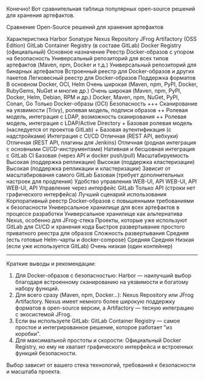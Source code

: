Конечно! Вот сравнительная таблица популярных open-source решений для хранения артефактов.

Сравнение Open-Source решений для хранения артефактов

Характеристика Harbor Sonatype Nexus Repository JFrog Artifactory (OSS Edition) GitLab Container Registry (в составе GitLab) Docker Registry (официальный)
Основное назначение Реестр Docker-образов с упором на безопасность Универсальный репозиторий для всех типов артефактов (Maven, npm, Docker и т.д.) Универсальный репозиторий для бинарных артефактов Встроенный реестр для Docker-образов и других пакетов Легковесный реестр для Docker-образов
Поддержка форматов В основном Docker, OCI, Helm Очень широкая (Maven, npm, PyPI, Docker, RubyGems, NuGet и многие др.) Очень широкая (Maven, npm, PyPI, Docker, Helm, Debian, RPM и др.) Docker, Maven, npm, NuGet, PyPI, Conan, Go Только Docker-образы (OCI)
Безопасность +++ Сканирование на уязвимости (Trivy), ролевая модель, подписи образов ++ Ролевая модель, интеграция с LDAP, возможность сканирования ++ Ролевая модель, интеграция с LDAP/Active Directory + Базовая ролевая модель (наследуется от проектов GitLab) + Базовая аутентификация (с надстройками)
Интеграция с CI/CD Отличная (REST API, вебхуки) Отличная (REST API, плагины для Jenkins) Отличная (родная интеграция с основными CI/CD-инструментами) Нативная и бесшовная интеграция с GitLab CI Базовая (через API и docker push/pull)
Масштабируемость Высокая (поддержка репликации) Высокая (поддержка кластеризации) Высокая (поддержка репликации и кластеризации) Зависит от масштабирования самого GitLab Базовая (требует дополнительных настроек для продления)
Удобство управления WEB-UI, API WEB-UI, API WEB-UI, API Управление через интерфейс GitLab Только API (строки нет графического интерфейса)
Лучший сценарий использования Корпоративный реестр Docker-образов с повышенными требованиями к безопасности Универсальное хранилище для всех артефактов в процессе разработки Универсальное хранилище как альтернатива Nexus, особенно для JFrog-стека Проекты, которые уже используют GitLab для CI/CD и хранения кода Быстрое развертывание простого приватного реестра для образов
Сложность развертывания Средняя (есть готовые Helm-чарты и docker-compose) Средняя Средняя Низкая (если уже используется GitLab) Очень низкая (один контейнер)

---

Краткие выводы и рекомендации:

1. Для Docker-образов с безопасностью: Harbor — наилучший выбор благодаря встроенному сканированию на уязвимости и богатому набору функций.
2. Для всего сразу (Maven, npm, Docker...): Nexus Repository или JFrog Artifactory. Nexus имеет немного более широкую поддержку форматов в open-source версии, а Artifactory — тесную интеграцию с экосистемой JFrog.
3. Если вы используете GitLab: GitLab Container Registry — самое простое и интегрированное решение, которое работает "из коробки".
4. Для максимальной простоты и скорости: Официальный Docker Registry, но ему не хватает графического интерфейса и встроенных функций безопасности.

Выбор зависит от вашего стека технологий, требований к безопасности и масштаба проекта.